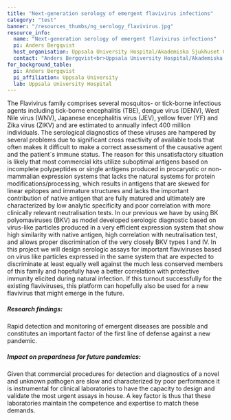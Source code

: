 ```yaml
---
title: "Next-generation serology of emergent flavivirus infections"
category: "test"
banner: "/resources_thumbs/ng_serology_flavivirus.jpg"
resource_info:
  name: "Next-generation serology of emergent flavivirus infections"
  pi: Anders Bergqvist
  host_organisation: Uppsala University Hospital/Akademiska Sjukhuset Clinical Microbiology, Dept. of Medical Sciences, Uppsala University
  contact: "Anders Bergqvist<br>Uppsala University Hospital/Akademiska Sjukhuset Clinical Microbiology, Dept of Medical Sciences, Uppsala University<br>Email: [Anders.bergqvist@medsci.uu.se](mailto:Anders.bergqvist@medsci.uu.se) or [Anders.bergqvist@akademiska.se](mailto:Anders.bergqvist@akademiska.se)"
for_background_table:
  pi: Anders Bergqvist
  pi_affiliation: Uppsala University
  lab: Uppsala University Hospital
---
```


The Flavivirus family comprises several mosquitos- or tick-borne infectious agents including tick-borne encephalitis (TBE), dengue virus (DENV), West Nile virus (WNV), Japanese encephalitis virus (JEV), yellow fever (YF) and Zika virus (ZIKV) and are estimated to annually infect 400 million individuals. The serological diagnostics of these viruses are hampered by several problems due to significant cross reactivity of available tools that often makes it difficult to make a correct assessment of the causative agent and the patient´s immune status. The reason for this unsatisfactory situation is likely that most commercial kits utilize suboptimal antigens based on incomplete polypeptides or single antigens produced in procaryotic or non-mammalian expression systems that lacks the natural systems for protein modifications/processing, which results in antigens that are skewed for linear epitopes and immature structures and lacks the important contribution of native antigen that are fully matured and ultimately are characterized by low analytic specificity and poor correlation with more clinically relevant neutralisation tests. In our previous we have by using BK polyomaviruses (BKV) as model developed serologic diagnostic based on virus-like particles produced in a very efficient expression system that show high similarity with native antigen, high correlation with neutralisation test, and allows proper discrimination of the very closely BKV types I and IV. In this project we will design serologic assays for important flaviviruses based on virus like particles expressed in the same system that are expected to discriminate at least equally well against the much less conserved members of this family and hopefully have a better correlation with protective immunity elicited during natural infection. If this turnout successfully for the existing flaviviruses, this platform can hopefully also be used for a new flavivirus that might emerge in the future.

##### Research findings:

Rapid detection and monitoring of emergent diseases are possible and constitutes an important factor of the first line of defense against a new pandemic.

##### Impact on prepardness for future pandemics:

Given that commercial procedures for detection and diagnostics of a novel and unknown pathogen are slow and characterized by poor performance it is instrumental for clinical laboratories to have the capacity to design and validate the most urgent assays in house. A key factor is thus that these laboratories maintain the competence and expertise to match these demands.
